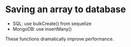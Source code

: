 # Saving an array to database

- SQL: use bulkCreate() from sequelize
- MongoDB: use insertMany()

These functions dramatically improve performance.
